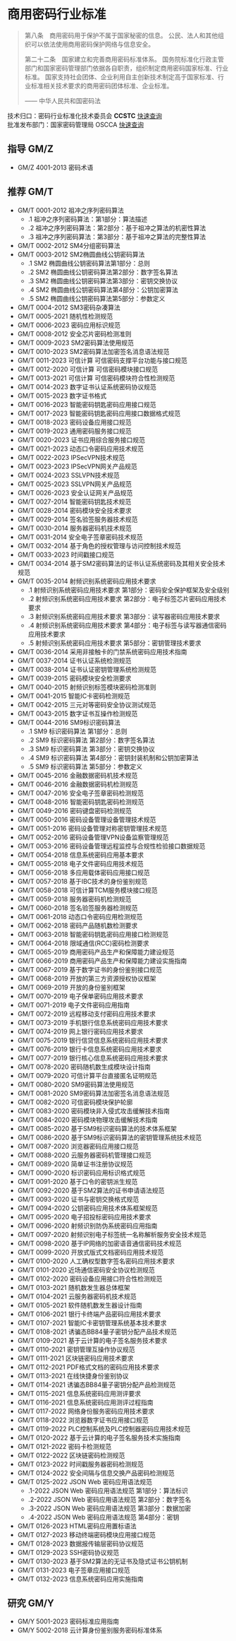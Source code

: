 # 商用密码行业标准

> 第八条　商用密码用于保护不属于国家秘密的信息。
> 公民、法人和其他组织可以依法使用商用密码保护网络与信息安全。
>
> 第二十二条　国家建立和完善商用密码标准体系。
> 国务院标准化行政主管部门和国家密码管理部门依据各自职责，组织制定商用密码国家标准、行业标准。
> 国家支持社会团体、企业利用自主创新技术制定高于国家标准、行业标准相关技术要求的商用密码团体标准、企业标准。
>
> —— 中华人民共和国密码法

技术归口：密码行业标准化技术委员会 **CCSTC** [快速查询](http://www.gmbz.org.cn/main/bzlb.html)  
批准发布部门：国家密码管理局 OSCCA [快速查询](https://www.oscca.gov.cn/app-zxfw/zxfw/bzgfcx.jsp)  

## 指导 GM/Z

- GM/Z 4001-2013 密码术语

## 推荐 GM/T

- GM/T 0001-2012 祖冲之序列密码算法
  - .1 祖冲之序列密码算法：第1部分：算法描述
  - .2 祖冲之序列密码算法：第2部分：基于祖冲之算法的机密性算法
  - .3 祖冲之序列密码算法：第3部分：基于祖冲之算法的完整性算法
- GM/T 0002-2012 SM4分组密码算法
- GM/T 0003-2012 SM2椭圆曲线公钥密码算法
  - .1 SM2 椭圆曲线公钥密码算法第1部分：总则
  - .2 SM2 椭圆曲线公钥密码算法第2部分：数字签名算法
  - .3 SM2 椭圆曲线公钥密码算法第3部分：密钥交换协议
  - .4 SM2 椭圆曲线公钥密码算法第4部分：公钥加密算法
  - .5 SM2 椭圆曲线公钥密码算法第5部分：参数定义
- GM/T 0004-2012 SM3密码杂凑算法
- GM/T 0005-2021 随机性检测规范
- GM/T 0006-2023 密码应用标识规范
- GM/T 0008-2012 安全芯片密码检测准则
- GM/T 0009-2023 SM2密码算法使用规范
- GM/T 0010-2023 SM2密码算法加密签名消息语法规范
- GM/T 0011-2023 可信计算 可信密码支撑平台功能与接口规范
- GM/T 0012-2020 可信计算 可信密码模块接口规范
- GM/T 0013-2021 可信计算 可信密码模块符合性检测规范
- GM/T 0014-2023 数字证书认证系统密码协议规范
- GM/T 0015-2023 数字证书格式
- GM/T 0016-2023 智能密码钥匙密码应用接口规范
- GM/T 0017-2023 智能密码钥匙密码应用接口数据格式规范
- GM/T 0018-2023 密码设备应用接口规范
- GM/T 0019-2023 通用密码服务接口规范
- GM/T 0020-2023 证书应用综合服务接口规范
- GM/T 0021-2023 动态口令密码应用技术规范
- GM/T 0022-2023 IPSecVPN技术规范
- GM/T 0023-2023 IPSecVPN网关产品规范
- GM/T 0024-2023 SSLVPN技术规范
- GM/T 0025-2023 SSLVPN网关产品规范
- GM/T 0026-2023 安全认证网关产品规范
- GM/T 0027-2014 智能密码钥匙技术规范
- GM/T 0028-2014 密码模块安全技术要求
- GM/T 0029-2014 签名验签服务器技术规范
- GM/T 0030-2014 服务器密码机技术规范
- GM/T 0031-2014 安全电子签章密码技术规范
- GM/T 0032-2014 基于角色的授权管理与访问控制技术规范
- GM/T 0033-2023 时间戳接口规范
- GM/T 0034-2014 基于SM2密码算法的证书认证系统密码及其相关安全技术规范
- GM/T 0035-2014 射频识别系统密码应用技术要求
  - .1 射频识别系统密码应用技术要求 第1部分：密码安全保护框架及安全级别
  - .2 射频识别系统密码应用技术要求 第2部分：电子标签芯片密码应用技术要求
  - .3 射频识别系统密码应用技术要求 第3部分：读写器密码应用技术要求
  - .4 射频识别系统密码应用技术要求 第4部分：电子标签与读写器通信密码应用技术要求
  - .5 射频识别系统密码应用技术要求 第5部分：密钥管理技术要求
- GM/T 0036-2014 采用非接触卡的门禁系统密码应用技术指南
- GM/T 0037-2014 证书认证系统检测规范
- GM/T 0038-2014 证书认证密钥管理系统检测规范
- GM/T 0039-2015 密码模块安全检测要求
- GM/T 0040-2015 射频识别标签模块密码检测准则
- GM/T 0041-2015 智能IC卡密码检测规范
- GM/T 0042-2015 三元对等密码安全协议测试规范
- GM/T 0043-2015 数字证书互操作检测规范
- GM/T 0044-2016 SM9标识密码算法
  - .1 SM9 标识密码算法 第1部分：总则
  - .2 SM9 标识密码算法 第2部分：数字签名算法
  - .3 SM9 标识密码算法 第3部分：密钥交换协议
  - .4 SM9 标识密码算法 第4部分：密钥封装机制和公钥加密算法
  - .5 SM9 标识密码算法 第5部分：参数定义
- GM/T 0045-2016 金融数据密码机技术规范
- GM/T 0046-2016 金融数据密码机检测规范
- GM/T 0047-2016 安全电子签章密码检测规范
- GM/T 0048-2016 智能密码钥匙密码检测规范
- GM/T 0049-2016 密码键盘密码检测规范
- GM/T 0050-2016 密码设备管理设备管理技术规范
- GM/T 0051-2016 密码设备管理对称密钥管理技术规范
- GM/T 0052-2016 密码设备管理VPN设备监察管理规范
- GM/T 0053-2016 密码设备管理远程监控与合规性检验接口数据规范
- GM/T 0054-2018 信息系统密码应用基本要求
- GM/T 0055-2018 电子文件密码应用技术规范
- GM/T 0056-2018 多应用载体密码应用接口规范
- GM/T 0057-2018 基于IBC技术的身份鉴别规范
- GM/T 0058-2018 可信计算TCM服务模块接口规范
- GM/T 0059-2018 服务器密码机检测规范
- GM/T 0060-2018 签名验签服务器检测规范
- GM/T 0061-2018 动态口令密码应用检测规范
- GM/T 0062-2018 密码产品随机数检测要求
- GM/T 0063-2018 智能密码钥匙密码应用接口检测规范
- GM/T 0064-2018 限域通信(RCC)密码检测要求
- GM/T 0065-2019 商用密码产品生产和保障能力建设规范
- GM/T 0066-2019 商用密码产品生产和保障能力建设实施指南
- GM/T 0067-2019 基于数字证书的身份鉴别接口规范
- GM/T 0068-2019 开放的第三方资源授权协议框架
- GM/T 0069-2019 开放的身份鉴别框架
- GM/T 0070-2019 电子保单密码应用技术要求
- GM/T 0071-2019 电子文件密码应用指南
- GM/T 0072-2019 远程移动支付密码应用技术要求
- GM/T 0073-2019 手机银行信息系统密码应用技术要求
- GM/T 0074-2019 网上银行密码应用技术要求
- GM/T 0075-2019 银行信贷信息系统密码应用技术要求
- GM/T 0076-2019 银行卡信息系统密码应用技术要求
- GM/T 0077-2019 银行核心信息系统密码应用技术要求
- GM/T 0078-2020 密码随机数生成模块设计指南
- GM/T 0079-2020 可信计算平台直接匿名证明规范
- GM/T 0080-2020 SM9密码算法使用规范
- GM/T 0081-2020 SM9密码算法加密签名消息语法规范
- GM/T 0082-2020 可信密码模块保护轮廓
- GM/T 0083-2020 密码模块非入侵式攻击缓解技术指南
- GM/T 0084-2020 密码模块物理攻击缓解技术指南
- GM/T 0085-2020 基于SM9标识密码算法的技术体系框架
- GM/T 0086-2020 基于SM9标识密码算法的密钥管理系统技术规范
- GM/T 0087-2020 浏览器密码应用接口规范
- GM/T 0088-2020 云服务器密码机管理接口规范
- GM/T 0089-2020 简单证书注册协议规范
- GM/T 0090-2020 标识密码应用标识格式规范
- GM/T 0091-2020 基于口令的密钥派生规范
- GM/T 0092-2020 基于SM2算法的证书申请语法规范
- GM/T 0093-2020 证书与密钥交换格式规范
- GM/T 0094-2020 公钥密码应用技术体系框架规范
- GM/T 0095-2020 电子招投标密码应用技术要求
- GM/T 0096-2020 射频识别防伪系统密码应用指南
- GM/T 0097-2020 射频识别电子标签统一名称解析服务安全技术规范
- GM/T 0098-2020 基于IP网络的加密语音通信密码技术规范
- GM/T 0099-2020 开放式版式文档密码应用技术规范
- GM/T 0100-2020 人工确权型数字签名密码应用技术要求
- GM/T 0101-2020 近场通信密码安全协议检测规范
- GM/T 0102-2020 密码设备应用接口符合性检测规范
- GM/T 0103-2021 随机数发生器总体框架
- GM/T 0104-2021 云服务器密码机技术规范
- GM/T 0105-2021 软件随机数发生器设计指南
- GM/T 0106-2021 银行卡终端产品密码应用技术要求
- GM/T 0107-2021 智能IC卡密钥管理系统基本技术要求
- GM/T 0108-2021 诱骗态BB84量子密钥分配产品技术规范
- GM/T 0109-2021 基于云计算的电子签名服务技术要求
- GM/T 0110-2021 密钥管理互操作协议规范
- GM/T 0111-2021 区块链密码应用技术要求
- GM/T 0112-2021 PDF格式文档的密码应用技术要求
- GM/T 0113-2021 在线快捷身份鉴别协议
- GM/T 0114-2021 诱骗态BB84量子密钥分配产品检测规范
- GM/T 0115-2021 信息系统密码应用测评要求
- GM/T 0116-2021 信息系统密码应用测评过程指南
- GM/T 0117-2022 网络身份服务密码应用技术要求
- GM/T 0118-2022 浏览器数字证书应用接口规范
- GM/T 0119-2022 PLC控制系统及PLC控制器密码应用技术规范
- GM/T 0120-2022 基于云计算的电子签名服务技术实施指南
- GM/T 0121-2022 密码卡检测规范
- GM/T 0122-2022 区块链密码检测规范
- GM/T 0123-2022 时间戳服务器密码检测规范
- GM/T 0124-2022 安全间隔与信息交换产品密码检测规范
- GM/T 0125-2022 JSON Web 密码应用语法规范
  - .1-2022 JSON Web 密码应用语法规范 第1部分：算法标识
  - .2-2022 JSON Web 密码应用语法规范 第2部分：数字签名
  - .3-2022 JSON Web 密码应用语法规范 第3部分：数据加密
  - .4-2022 JSON Web 密码应用语法规范 第4部分：密钥
- GM/T 0126-2023 HTML密码应用置标语法
- GM/T 0127-2023 移动终端密码模块应用接口规范
- GM/T 0128-2023 数据报传输层密码协议规范
- GM/T 0129-2023 SSH密码协议规范
- GM/T 0130-2023 基于SM2算法的无证书及隐式证书公钥机制
- GM/T 0131-2023 电子签章应用接口规范
- GM/T 0132-2023 信息系统密码应用实施指南

## 研究 GM/Y

- GM/Y 5001-2023 密码标准应用指南
- GM/Y 5002-2018 云计算身份鉴别服务密码标准体系
